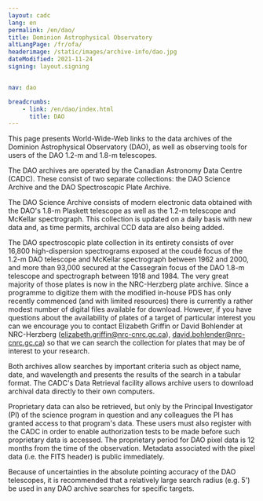 ```yaml
---
layout: cadc
lang: en
permalink: /en/dao/
title: Dominion Astrophysical Observatory
altLangPage: /fr/ofa/
headerimage: /static/images/archive-info/dao.jpg
dateModified: 2021-11-24
signing: layout.signing


nav: dao

breadcrumbs:
    - link: /en/dao/index.html
      title: DAO
---
```


<p>This page presents World-Wide-Web links to the data archives of the Dominion 
Astrophysical Observatory (DAO), as well as observing tools for users of the DAO 1.2-m and 1.8-m telescopes.</p>
<p>The DAO archives are operated by the Canadian Astronomy Data Centre (CADC). 
These consist of two separate collections: the DAO Science Archive and the DAO
Spectroscopic Plate Archive.</p>
<p>The DAO Science Archive consists of modern electronic data
obtained with the DAO's 1.8-m Plaskett telescope as well as the 1.2-m telescope and 
McKellar spectrograph.  This collection is updated on a daily basis
with new data and, as time permits, archival CCD data are also being added.</p>
<p>The DAO spectroscopic plate collection in its entirety consists of over 16,800 high-dispersion spectrograms 
exposed at the coudé focus of the 1.2-m DAO telescope and McKellar spectrograph between 
1962 and 2000, and more than 93,000 secured at the Cassegrain focus of the DAO 1.8-m telescope and 
spectrograph between 1918 and 1984. The very great majority of those plates is now in the NRC-Herzberg
plate archive. Since a programme to digitize them with the modified in-house PDS has only recently commenced 
(and with limited resources) there is currently a rather modest number of digital files available 
for download. However, if you have questions about the availability of plates of a target of 
particular interest you can we encourage you to contact Elizabeth Griffin or David Bohlender at 
NRC-Herzberg 
(<a href="mailto:elizabeth.griffin@nrc-cnrc.gc.ca" class="ui-link">elizabeth.griffin@nrc-cnrc.gc.ca</a>),  <a href="mailto:david.bohlender@nrc-cnrc.gc.ca" class="ui-link">david.bohlender@nrc-cnrc.gc.ca</a>)
so that we can search the collection for plates that may be of interest to your research.</p>
<p>Both archives allow searches by important criteria such as object name, date, and 
wavelength and presents the results of the search in a tabular format. The CADC's Data Retrieval 
facility allows archive users to download archival data directly to their own computers.</p>
<p>Proprietary data can also be retrieved, but only by the Principal Investigator (PI) of the science 
program in question and any colleagues the PI has granted access to that program's data. These 
users must also register with the CADC in order to enable authorization tests to be made before 
such proprietary data is accessed. The proprietary period for DAO pixel data is 12 months from 
the time of the observation. Metadata associated with the pixel data (i.e. the FITS header) 
is public immediately.</p>
<section class="alert alert-info">
    Because of uncertainties in the absolute pointing accuracy of the DAO telescopes, it is recommended
    that a relatively large search radius (e.g. 5') be used in any DAO archive searches for specific
    targets.
</section>
